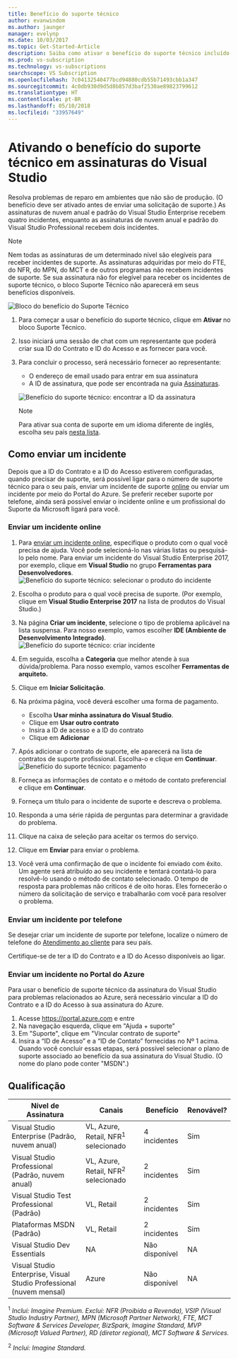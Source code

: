 ```yaml
---
title: Benefício do suporte técnico
author: evanwindom
ms.author: jaunger
manager: evelynp
ms.date: 10/03/2017
ms.topic: Get-Started-Article
description: Saiba como ativar o benefício do suporte técnico incluído na assinatura do Visual Studio.
ms.prod: vs-subscription
ms.technology: vs-subscriptions
searchscope: VS Subscription
ms.openlocfilehash: 7c04132540477bcd94880cdb55b71493cbb1a347
ms.sourcegitcommit: 4c0db930d9d5d8b857d3baf2530ae89823799612
ms.translationtype: HT
ms.contentlocale: pt-BR
ms.lasthandoff: 05/10/2018
ms.locfileid: "33957649"
---
```

# <a name="activating-the-technical-support-benefit-in-visual-studio-subscriptions"></a>Ativando o benefício do suporte técnico em assinaturas do Visual Studio

Resolva problemas de reparo em ambientes que não são de produção.  (O benefício deve ser ativado antes de enviar uma solicitação de suporte.)  As assinaturas de nuvem anual e padrão do Visual Studio Enterprise recebem quatro incidentes, enquanto as assinaturas de nuvem anual e padrão do Visual Studio Professional recebem dois incidentes.  

   > [!NOTE]
   > Nem todas as assinaturas de um determinado nível são elegíveis para receber incidentes de suporte.  As assinaturas adquiridas por meio do FTE, do NFR, do MPN, do MCT e de outros programas não recebem incidentes de suporte.  Se sua assinatura não for elegível para receber os incidentes de suporte técnico, o bloco Suporte Técnico não aparecerá em seus benefícios disponíveis. 

   ![Bloco do benefício do Suporte Técnico](_img\vs-tech-support\vs-tech-support-tile.png)

1.  Para começar a usar o benefício do suporte técnico, clique em **Ativar** no bloco Suporte Técnico. 
2.  Isso iniciará uma sessão de chat com um representante que poderá criar sua ID do Contrato e ID do Acesso e as fornecer para você. 
3.  Para concluir o processo, será necessário fornecer ao representante:
    - O endereço de email usado para entrar em sua assinatura
    - A ID de assinatura, que pode ser encontrada na guia [Assinaturas](https://my.visualstudio.com/subscriptions). 

    ![Benefício do suporte técnico: encontrar a ID da assinatura](_img\vs-tech-support\vs-tech-support-subID-cropped.png)

    > [!NOTE]
    > Para ativar sua conta de suporte em um idioma diferente de inglês, escolha seu país [nesta lista](http://support.microsoft.com/activatesupport).   

## <a name="how-to-submit-an-incident"></a>Como enviar um incidente
Depois que a ID do Contrato e a ID do Acesso estiverem configuradas, quando precisar de suporte, será possível ligar para o número de suporte técnico para o seu país, enviar um incidente de suporte [online](http://support.microsoft.com/oas/) ou enviar um incidente por meio do Portal do Azure.  Se preferir receber suporte por telefone, ainda será possível enviar o incidente online e um profissional do Suporte da Microsoft ligará para você.

### <a name="submit-an-incident-online"></a>Enviar um incidente online
1.  Para [enviar um incidente online](http://support.microsoft.com/oas/), especifique o produto com o qual você precisa de ajuda.  Você pode selecioná-lo nas várias listas ou pesquisá-lo pelo nome.  Para enviar um incidente do Visual Studio Enterprise 2017, por exemplo, clique em **Visual Studio** no grupo **Ferramentas para Desenvolvedores**. 
    ![Benefício do suporte técnico: selecionar o produto do incidente](_img\vs-tech-support\vs-tech-support-select-product.png)

2.  Escolha o produto para o qual você precisa de suporte.  (Por exemplo, clique em **Visual Studio Enterprise 2017** na lista de produtos do Visual Studio.) 
3.  Na página **Criar um incidente**, selecione o tipo de problema aplicável na lista suspensa.  Para nosso exemplo, vamos escolher **IDE (Ambiente de Desenvolvimento Integrado)**.
    ![Benefício do suporte técnico: criar incidente](_img\vs-tech-support\vs-tech-support-create-incident.png)

4.  Em seguida, escolha a **Categoria** que melhor atende à sua dúvida/problema.  Para nosso exemplo, vamos escolher **Ferramentas de arquiteto.**
5.  Clique em **Iniciar Solicitação**. 
6.  Na próxima página, você deverá escolher uma forma de pagamento.  
    - Escolha **Usar minha assinatura do Visual Studio**. 
    - Clique em **Usar outro contrato**
    - Insira a ID de acesso e a ID do contrato
    - Clique em **Adicionar**
7.  Após adicionar o contrato de suporte, ele aparecerá na lista de contratos de suporte profissional.  Escolha-o e clique em **Continuar**.
     ![Benefício do suporte técnico: pagamento](_img\vs-tech-support\vs-tech-support-payment.png)

8.  Forneça as informações de contato e o método de contato preferencial e clique em **Continuar**.  
9.  Forneça um título para o incidente de suporte e descreva o problema.  
10. Responda a uma série rápida de perguntas para determinar a gravidade do problema.  
11. Clique na caixa de seleção para aceitar os termos do serviço.
12. Clique em **Enviar** para enviar o problema.  
13. Você verá uma confirmação de que o incidente foi enviado com êxito.  Um agente será atribuído ao seu incidente e tentará contatá-lo para resolvê-lo usando o método de contato selecionado.  O tempo de resposta para problemas não críticos é de oito horas. Eles fornecerão o número da solicitação de serviço e trabalharão com você para resolver o problema. 

### <a name="submit-an-incident-by-phone"></a>Enviar um incidente por telefone
Se desejar criar um incidente de suporte por telefone, localize o número de telefone do [Atendimento ao cliente](https://support.microsoft.com/help/13948/global-customer-service-phone-numbers) para seu país.  

Certifique-se de ter a ID do Contrato e a ID do Acesso disponíveis ao ligar. 

### <a name="submit-an-incident-within-the-azure-portal"></a>Enviar um incidente no Portal do Azure
Para usar o benefício de suporte técnico da assinatura do Visual Studio para problemas relacionados ao Azure, será necessário vincular a ID do Contrato e a ID do Acesso à sua assinatura do Azure.  
1.  Acesse https://portal.azure.com e entre
2.  Na navegação esquerda, clique em "Ajuda + suporte"
3.  Em "Suporte", clique em "Vincular contrato de suporte"
4.  Insira a “ID de Acesso” e a “ID de Contato” fornecidas no Nº 1 acima.
Quando você concluir essas etapas, será possível selecionar o plano de suporte associado ao benefício da sua assinatura do Visual Studio.  (O nome do plano pode conter "MSDN".)

## <a name="eligibility"></a>Qualificação
| Nível de Assinatura                                                 |     Canais                                            | Benefício                                                          | Renovável?    |
|--------------------------------------------------------------------|---------------------------------------------------------|------------------------------------------------------------------|---------------|
| Visual Studio Enterprise (Padrão, nuvem anual)   | VL, Azure, Retail, NFR<sup>1</sup> selecionado | 4 incidentes       |  Sim|
| Visual Studio Professional (Padrão, nuvem anual) | VL, Azure, Retail, NFR<sup>2</sup> selecionado                                        | 2 incidentes                                                          |Sim         |
| Visual Studio Test Professional (Padrão)                         | VL, Retail                                              | 2 incidentes                                             |  Sim         |
| Plataformas MSDN (Padrão)                                          | VL, Retail                                              | 2 incidentes                                               | Sim         |
| Visual Studio Dev Essentials | NA  | Não disponível |NA|
| Visual Studio Enterprise, Visual Studio Professional (nuvem mensal) | Azure                                       | Não disponível                                                           |NA|

<sup>1</sup>  *Inclui: Imagine Premium. Exclui: NFR (Proibida a Revenda), VSIP (Visual Studio Industry Partner), MPN (Microsoft Partner Network), FTE, MCT Software & Services Developer, BizSpark, Imagine Standard, MVP (Microsoft Valued Partner), RD (diretor regional), MCT Software & Services.*

<sup>2</sup>  *Inclui: Imagine Standard.*

 

